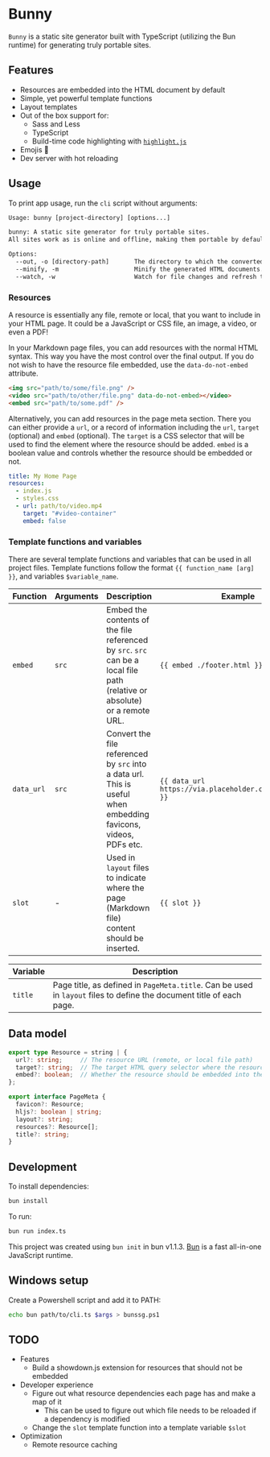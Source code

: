 # Bunny

`Bunny` is a static site generator built with TypeScript (utilizing the Bun runtime) for generating truly portable sites.

## Features

- Resources are embedded into the HTML document by default
- Simple, yet powerful template functions
- Layout templates
- Out of the box support for:
  - Sass and Less
  - TypeScript
  - Build-time code highlighting with [`highlight.js`](https://highlightjs.org/)
- Emojis 💩
- Dev server with hot reloading

## Usage

To print app usage, run the `cli` script without arguments:

```txt
Usage: bunny [project-directory] [options...]

bunny: A static site generator for truly portable sites.
All sites work as is online and offline, making them portable by default.

Options:
  --out, -o [directory-path]       The directory to which the converted files should be placed.
  --minify, -m                     Minify the generated HTML documents.
  --watch, -w                      Watch for file changes and refresh the browser page on changes.
```

### Resources

A resource is essentially any file, remote or local, that you want to include in your HTML page. It could be a JavaScript or CSS file, an image, a video, or even a PDF!

In your Markdown page files, you can add resources with the normal HTML syntax. This way you have the most control over the final output. If you do not wish to have the resource file embedded, use the `data-do-not-embed` attribute.

```markdown
<img src="path/to/some/file.png" />
<video src="path/to/other/file.png" data-do-not-embed></video>
<embed src="path/to/some.pdf" />
```

Alternatively, you can add resources in the page meta section. There you can either provide a `url`, or a record of information including the `url`, `target` (optional) and `embed` (optional). The `target` is a CSS selector that will be used to find the element where the resource should be added. `embed` is a boolean value and controls whether the resource should be embedded or not.

```yaml
title: My Home Page
resources:
  - index.js
  - styles.css
  - url: path/to/video.mp4
    target: "#video-container"
    embed: false
```

### Template functions and variables

There are several template functions and variables that can be used in all project files. Template functions follow the format `{{ function_name [arg] }}`, and variables `$variable_name`.

|Function|Arguments|Description|Example|
|---|---|---|---|
|`embed`|`src`|Embed the contents of the file referenced by `src`. `src` can be a local file path (relative or absolute) or a remote URL. | `{{ embed ./footer.html }}` |
|`data_url`|`src`|Convert the file referenced by `src` into a data url. This is useful when embedding favicons, videos, PDFs etc. | `{{ data_url https://via.placeholder.com/600/92c952 }}` |
|`slot`|-|Used in `layout` files to indicate where the page (Markdown file) content should be inserted. | `{{ slot }}` |

| Variable | Description |
|---|---|
|`title`|Page title, as defined in `PageMeta.title`. Can be used in `layout` files to define the document title of each page.|

## Data model

```ts
export type Resource = string | {
  url?: string;     // The resource URL (remote, or local file path)
  target?: string;  // The target HTML query selector where the resource will be placed
  embed?: boolean;  // Whether the resource should be embedded into the HTML document
};

export interface PageMeta {
  favicon?: Resource;
  hljs?: boolean | string;
  layout?: string;
  resources?: Resource[];
  title?: string;
}
```

## Development

To install dependencies:

```bash
bun install
```

To run:

```bash
bun run index.ts
```

This project was created using `bun init` in bun v1.1.3. [Bun](https://bun.sh) is a fast all-in-one JavaScript runtime.

## Windows setup

Create a Powershell script and add it to PATH:

```bash
echo bun path/to/cli.ts $args > bunssg.ps1
```

## TODO

- Features
  - Build a showdown.js extension for resources that should not be embedded
- Developer experience
  - Figure out what resource dependencies each page has and make a map of it
    - This can be used to figure out which file needs to be reloaded if a dependency is modified
  - Change the `slot` template function into a template variable `$slot`
- Optimization
  - Remote resource caching
